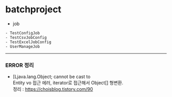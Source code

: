 # batchproject
- job
```
- TestConfigJob
- TestCsvJobConfig
- TestExcelJobConfig
- UserManageJob
```


---------------------



### ERROR 정리

- [Ljava.lang.Object; cannot be cast to   
Entity vo 접근 에러, iterator로 접근해서 Object[] 형변환.  
 정리 : https://choisblog.tistory.com/90
